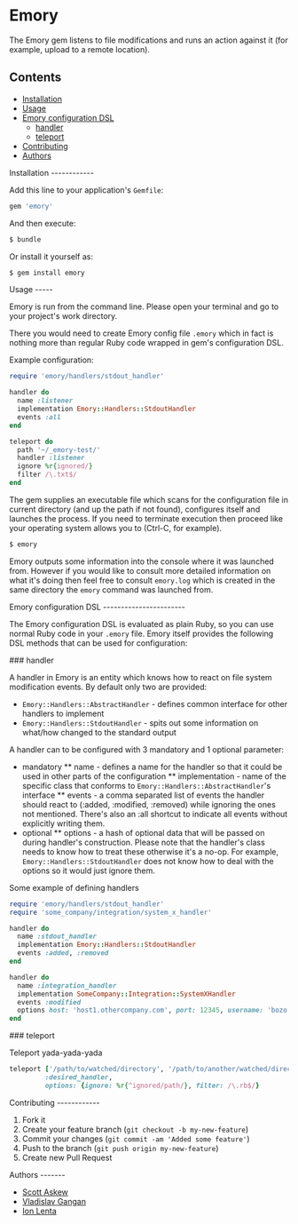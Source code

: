 Emory
=====

The Emory gem listens to file modifications and runs an action against it (for example, upload to a remote location).

Contents
--------

* [Installation](#installation)
* [Usage](#usage)
* [Emory configuration DSL](#emory-dsl)
  * [handler](#emory-dsl-handler)
  * [teleport](#emory-dsl-teleport)
* [Contributing](#contributing)
* [Authors](#authors)

<a name="installation" />
Installation
------------

Add this line to your application's `Gemfile`:

```ruby
gem 'emory'
```

And then execute:

```bash
$ bundle
```

Or install it yourself as:

```bash
$ gem install emory
```

<a name="usage" />
Usage
-----

Emory is run from the command line. Please open your terminal and go to your project's work directory.

There you would need to create Emory config file `.emory` which in fact is nothing more than regular
Ruby code wrapped in gem's configuration DSL.

Example configuration:

```ruby
require 'emory/handlers/stdout_handler'

handler do
  name :listener
  implementation Emory::Handlers::StdoutHandler
  events :all
end

teleport do
  path '~/_emory-test/'
  handler :listener
  ignore %r{ignored/}
  filter /\.txt$/
end
```

The gem supplies an executable file which scans for the configuration file in current directory
(and up the path if not found), configures itself and launches the process. If you need to terminate
execution then proceed like your operating system allows you to (Ctrl-C, for example).

```bash
$ emory
```

Emory outputs some information into the console where it was launched from. However if you would
like to consult more detailed information on what it's doing then feel free to consult `emory.log`
which is created in the same directory the `emory` command was launched from.

<a name="emory-dsl" />
Emory configuration DSL
-----------------------

The Emory configuration DSL is evaluated as plain Ruby, so you can use normal Ruby code in your
`.emory` file. Emory itself provides the following DSL methods that can be used for configuration:

<a name="emory-dsl-handler" />
### handler

A handler in Emory is an entity which knows how to react on file system modification events.
By default only two are provided:

* `Emory::Handlers::AbstractHandler` - defines common interface for other handlers to implement
* `Emory::Handlers::StdoutHandler` - spits out some information on what/how changed to the standard output

A handler can to be configured with 3 mandatory and 1 optional parameter:

* mandatory
** name - defines a name for the handler so that it could be used in other parts of the configuration
** implementation - name of the specific class that conforms to `Emory::Handlers::AbstractHandler`'s interface
** events - a comma separated list of events the handler should react to (:added, :modified, :removed)
while ignoring the ones not mentioned. There's also an :all shortcut to indicate all events without
explicitly writing them.
* optional
** options - a hash of optional data that will be passed on during handler's construction. Please
note that the handler's class needs to know how to treat these otherwise it's a no-op. For example,
`Emory::Handlers::StdoutHandler` does not know how to deal with the options so it would just ignore them.

Some example of defining handlers

```ruby
require 'emory/handlers/stdout_handler'
require 'some_company/integration/system_x_handler'

handler do
  name :stdout_handler
  implementation Emory::Handlers::StdoutHandler
  events :added, :removed
end

handler do
  name :integration_handler
  implementation SomeCompany::Integration::SystemXHandler
  events :modified
  options host: 'host1.othercompany.com', port: 12345, username: 'bozo', password: 'p@ssw0rd'
end
```

<a name="emory-dsl-teleport" />
### teleport

Teleport yada-yada-yada

```ruby
teleport ['/path/to/watched/directory', '/path/to/another/watched/directory'],
         :desired_handler,
         options: {ignore: %r{^ignored/path/}, filter: /\.rb$/}
```

<a name="contributing" />
Contributing
------------

1. Fork it
2. Create your feature branch (`git checkout -b my-new-feature`)
3. Commit your changes (`git commit -am 'Added some feature'`)
4. Push to the branch (`git push origin my-new-feature`)
5. Create new Pull Request

<a name="authors" />
Authors
-------

* [Scott Askew](https://github.com/scottfromsf)
* [Vladislav Gangan](https://github.com/vgangan)
* [Ion Lenta](https://github.com/noi)
